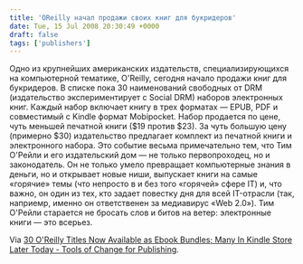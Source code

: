 ```yaml
---
title: 'OReilly начал продажи своих книг для букридеров'
date: Tue, 15 Jul 2008 20:30:49 +0000
draft: false
tags: ['publishers']
---
```


Одно из крупнейших американских издательств, специализирующихся на компьютерной тематике, O'Reilly, сегодня начало продажи книг для букридеров. В списке пока 30 наименований свободных от DRM (издательство экспериментирует с Social DRM) наборов электронных книг. Каждый набор включает книгу в трех форматах — EPUB, PDF и совместимый с Kindle формат Mobipocket. Набор продается по цене, чуть меньшей печатной книги ($19 против $23). За чуть большую цену (примерно $30) издательство предлагает комплект из печатной книги и электронного набора. Это событие весьма примечательно тем, что Тим О'Рейли и его издательский дом — не только первопроходец, но и законодатель. Он не только умело превращает компьютерные знания в деньги, но и открывает новые ниши, выпускает книги на самые «горячие» темы (что непросто в и без того «горячей» сфере IT) и, что важно, он один из тех, кто задает повестку дня для всей IT-отрасли (так, наприемр, именно он ответственен за медиавирус «Web 2.0»). Тим О'Рейли старается не бросать слов и битов на ветер: электронные книги — это всерьез.

Via [30 O'Reilly Titles Now Available as Ebook Bundles; Many In Kindle Store Later Today - Tools of Change for Publishing](http://toc.oreilly.com/2008/07/30-oreilly-titles-now-available-as-ebook-bundles.html).